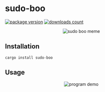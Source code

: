 # sudo-boo

[![package version](https://img.shields.io/crates/v/sudo-boo?style=for-the-badge)](https://crates.io/crates/sudo-boo)
[![downloads count](https://img.shields.io/crates/d/sudo-boo?style=for-the-badge)](https://crates.io/crates/sudo-boo)

<p align="center">
    <img alt="sudo boo meme" src=".github/img/boo.jpg"/>
</p>

## Installation

```
cargo install sudo-boo
```

## Usage

<p align="center">
    <img alt="program demo" src=".github/img/demo.avif"/>
</p>
